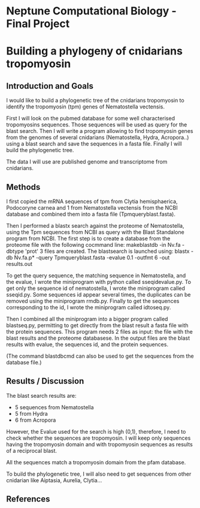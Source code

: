 # Neptune Computational Biology - Final Project

# Building a phylogeny of cnidarians tropomyosin

## Introduction and Goals

I would like to build a phylogenetic tree of the cnidarians tropomyosin to identify the tropomyosin (tpm) genes of Nematostella vectensis. 

First I will look on the pubmed database for some well characterised tropomyosins sequences. Those sequences will be used as query for the blast search. Then I will write a program allowing to find tropomyosin genes from the genomes of several cnidarians (Nematostella, Hydra, Acropora..) using a blast search and save the sequences in a fasta file. Finally I will build the phylogenetic tree. 

The data I will use are published genome and transcriptome from cnidarians. 

## Methods

I first copied the mRNA sequences of tpm from Clytia hemisphaerica, Podocoryne carnea and 1 from Nematostella vectensis from the NCBI database and combined them into a fasta file (Tpmqueryblast.fasta).

Then I performed a blastx search against the proteome of Nematostella, using the Tpm sequences from NCBI as query with the Blast Standalone program from NCBI.
The first step is to create a database from the proteome file with the following cocmmand line: makeblastdb -in Nv.fa -dbtype 'prot'
3 files are created.
The blastsearch is launched using: blastx -db Nv.fa.p* -query Tpmqueryblast.fasta -evalue 0.1 -outfmt 6 -out results.out

To get the query sequence, the matching sequence in Nematostella, and the evalue, I wrote the miniprogram with python called sseqidevalue.py.
To get only the sequence id of nematostella, I wrote the miniprogram called sseqid.py.
Some sequences id appear several times, the duplicates can be removed using the miniprogram rmdb.py.
Finally to get the sequences corresponding to the id, I wrote the miniprogram called idtoseq.py.

Then I combined all the miniprogram into a bigger program called blastseq.py, permitting to get directly from the blast result a fasta file with the protein sequences. This program needs 2 files as input: the file with the blast results and the proteome databasese. In the output files are the blast results with evalue, the sequences id, and the protein sequences.

(The command blastdbcmd can also be used to get the sequences from the database file.)

## Results / Discussion

The blast search results are: 
- 5 sequences from Nematostella
- 5 from Hydra
- 6 from Acropora

However, the Evalue used for the search is high (0,1), therefore, I need to check whether the sequences are tropomyosin.
I will keep only sequences having the tropomyosin domain and with tropomyosin sequences as results of a reciprocal blast.

All the sequences match a tropomyosin domain from the pfam database.

To build the phylogenetic tree, I will also need to get sequences from other cnidarian like Aiptasia, Aurelia, Clytia...


## References


